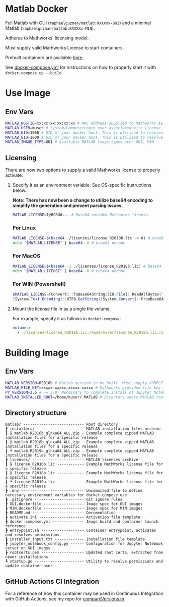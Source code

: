 # Matlab Docker


Full Matlab with GUI (`raphaelguzman/matlab:RXXXXx-GUI`) and a minimal Matlab (`raphaelguzman/matlab:RXXXXx-MIN`). 

Adheres to Mathworks' licensing model. 

Must supply valid Mathworks License to start containers.

Prebuilt containers are available [here](https://hub.docker.com/r/raphaelguzman/matlab).

See [docker-compose.yml](./docker-compose.yml) for instructions on how to properly start it with `docker-compose up --build`.


# Use Image

## Env Vars

```bash
MATLAB_HOSTID=xx:xx:xx:xx:xx:xx # MAC Address supplied to Mathworks as HostID associated with license.
MATLAB_USER=muser # System/ComputerLogin user associated with license. Default is muser.
MATLAB_UID=1000 # UID of your docker host. This is utilized to resolve permissions on volume data.
MATLAB_GID=1000 # GID of your docker host. This is utilized to resolve permissions on volume data.
MATLAB_IMAGE_TYPE=GUI # Available MATLAB Image types are: GUI, MIN
```

## Licensing

There are now two options to supply a valid Mathworks license to properly activate:

1. Specify it as an environment variable. See OS-specific instructions below.

   **Note: There has now been a change to utilize base64 encoding to simplify the generation and prevent parsing issues.**

   ```bash
   MATLAB_LICENSE=IyBCRUd... # Base64 encoded Mathworks license.
   ```

   ### For Linux
   
   ```bash
   MATLAB_LICENSE=$(base64 ./licenses/license_R2018b.lic -w 0) # base64 encode
   echo "$MATLAB_LICENSE" | base64 -d # base64 decode
   ```
   
   ### For MacOS
   
   ```bash
   MATLAB_LICENSE=$(base64 -i ./licenses/license_R2018b.lic) # base64 encode
   echo "$MATLAB_LICENSE" | base64 -D # base64 decode
   ```
   
   ### For WIN (Powershell)
   
   ```powershell
   $MATLAB_LICENSE=[Convert]::ToBase64String([IO.File]::ReadAllBytes(".\licenses\license_R2018b.lic")) # base64 encode
   [System.Text.Encoding]::UTF8.GetString([System.Convert]::FromBase64String("$MATLAB_LICENSE")) # base64 decode
   ```

2. Mount the license file in as a single file volume.

   For example, specify it as follows in `docker-compose`:
   
   ```yaml
   volumes:
     - ./licenses/license_R2018b.lic:/home/muser/license_R2018b.lic:ro
   ```

# Building Image

## Env Vars

```bash
MATLAB_VERSION=R2018b # Matlab version to be built. Must supply COMPLETE matlab_RXXXXX_glnxa64.zip for install in an installers dir.
MATLAB_FILE_KEY=xxxxx-xxxxx-xxxxx-xxxxx # Mathworks provided file key associated with installation.
PY_VERSION=3.6 # >= 3.0. Necessary to complete install of Jupyter Notebook with MATLAB kernel (GUI).
MATLAB_INSTALLED_ROOT=/home/muser/.MATLAB # Directory where MATLAB root path is located.
```

## Directory structure

```
matlab/ --------------------------- Root directory
┣ installers/ --------------------- MATLAB installation files archive
┃ ┣ matlab_R2016b_glnxa64_ALL.zip - Example complete zipped MATLAB installation files for a specific release
┃ ┣ matlab_R2018b_glnxa64_ALL.zip - Example complete zipped MATLAB installation files for a specific release
┃ ┗ matlab_R2019a_glnxa64_ALL.zip - Example complete zipped MATLAB installation files for a specific release
┣ licenses/ ----------------------- MATLAB licenses archive
┃ ┣ license_R2016b.lic ------------ Example MathWorks license file for a specific release
┃ ┣ license_R2018b.lic ------------ Example MathWorks license file for a specific release
┃ ┗ license_R2019a.lic ------------ Example MathWorks license file for a specific release
┣ .env ---------------------------- Uncommited file to define necessary environment variables for docker-compose use
┣ .gitignore ---------------------- Git ignore rules
┣ GUI.dockerfile ------------------ Image spec for GUI images
┣ MIN.dockerfile ------------------ Image spec for MIN images
┣ README.md ----------------------- Documentation
┣ activate.ini -------------------- Activation file template
┣ docker-compose.yml -------------- Image build and container launch reference
┣ entrypoint.sh ------------------- Container entrypoint; activates and resolves permissions
┣ installer_input.txt ------------- Installation file template
┣ jupyter_notebook_config.py ------ Configuration for Jupyter Notebook server on GUI images
┣ rootcerts.pem ------------------- Updated root certs; extracted from newer installations
┗ startup.go ---------------------- Utility to resolve permissions and update container user
```

## GitHub Actions CI Integration

For a reference of how this container may be used in Continuous Integration with GitHub Actions, see my repo for [compareVersions.m](https://github.com/guzman-raphael/compareVersions).